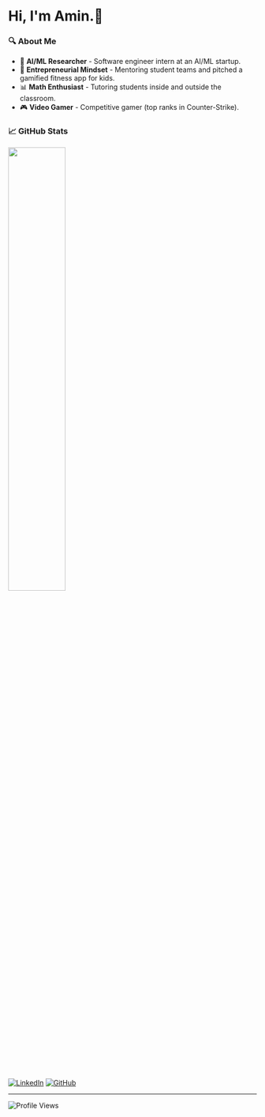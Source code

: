 <h1>Hi, I'm Amin.👋</h1>

### 🔍 About Me
- 🤖 **AI/ML Researcher** - Software engineer intern at an AI/ML startup.
- 🚀 **Entrepreneurial Mindset** - Mentoring student teams and pitched a gamified fitness app for kids.
- 📊 **Math Enthusiast** - Tutoring students inside and outside the classroom.
- 🎮 **Video Gamer** - Competitive gamer (top ranks in Counter-Strike).

### 📈 GitHub Stats
<p align="left">
  <img width="48%" src="https://github-readme-stats.vercel.app/api/top-langs/?username=amin-raz&theme=radical" />
</p>

[![LinkedIn](https://img.shields.io/badge/LinkedIn-Connect-blue?style=for-the-badge&logo=linkedin)](https://linkedin.com/in/amin-raz)
[![GitHub](https://img.shields.io/badge/GitHub-Follow-black?style=for-the-badge&logo=github)](https://github.com/amin-raz)

---
![Profile Views](https://komarev.com/ghpvc/?username=amin-raz&color=blueviolet)
